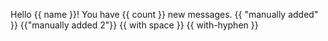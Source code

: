 Hello {{ name }}! You have {{ count }} new messages.
{{ "manually added" }}
{{"manually added 2"}}
{{ with space }}
{{ with-hyphen }}